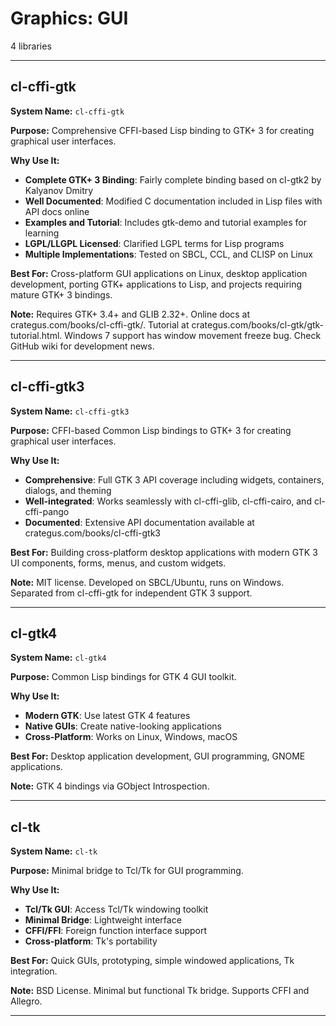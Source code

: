 # Graphics: GUI

4 libraries

---

## cl-cffi-gtk

**System Name:** `cl-cffi-gtk`

**Purpose:** Comprehensive CFFI-based Lisp binding to GTK+ 3 for creating graphical user interfaces.

**Why Use It:**
- **Complete GTK+ 3 Binding**: Fairly complete binding based on cl-gtk2 by Kalyanov Dmitry
- **Well Documented**: Modified C documentation included in Lisp files with API docs online
- **Examples and Tutorial**: Includes gtk-demo and tutorial examples for learning
- **LGPL/LLGPL Licensed**: Clarified LGPL terms for Lisp programs
- **Multiple Implementations**: Tested on SBCL, CCL, and CLISP on Linux

**Best For:** Cross-platform GUI applications on Linux, desktop application development, porting GTK+ applications to Lisp, and projects requiring mature GTK+ 3 bindings.

**Note:** Requires GTK+ 3.4+ and GLIB 2.32+. Online docs at crategus.com/books/cl-cffi-gtk/. Tutorial at crategus.com/books/cl-gtk/gtk-tutorial.html. Windows 7 support has window movement freeze bug. Check GitHub wiki for development news.

---


## cl-cffi-gtk3

**System Name:** `cl-cffi-gtk3`

**Purpose:** CFFI-based Common Lisp bindings to GTK+ 3 for creating graphical user interfaces.

**Why Use It:**
- **Comprehensive**: Full GTK 3 API coverage including widgets, containers, dialogs, and theming
- **Well-integrated**: Works seamlessly with cl-cffi-glib, cl-cffi-cairo, and cl-cffi-pango
- **Documented**: Extensive API documentation available at crategus.com/books/cl-cffi-gtk3

**Best For:** Building cross-platform desktop applications with modern GTK 3 UI components, forms, menus, and custom widgets.

**Note:** MIT license. Developed on SBCL/Ubuntu, runs on Windows. Separated from cl-cffi-gtk for independent GTK 3 support.

---


## cl-gtk4

**System Name:** `cl-gtk4`

**Purpose:** Common Lisp bindings for GTK 4 GUI toolkit.

**Why Use It:**
- **Modern GTK**: Use latest GTK 4 features
- **Native GUIs**: Create native-looking applications
- **Cross-Platform**: Works on Linux, Windows, macOS

**Best For:** Desktop application development, GUI programming, GNOME applications.

**Note:** GTK 4 bindings via GObject Introspection.

---


## cl-tk

**System Name:** `cl-tk`

**Purpose:** Minimal bridge to Tcl/Tk for GUI programming.

**Why Use It:**
- **Tcl/Tk GUI**: Access Tcl/Tk windowing toolkit
- **Minimal Bridge**: Lightweight interface
- **CFFI/FFI**: Foreign function interface support
- **Cross-platform**: Tk's portability

**Best For:** Quick GUIs, prototyping, simple windowed applications, Tk integration.

**Note:** BSD License. Minimal but functional Tk bridge. Supports CFFI and Allegro.

---


